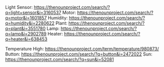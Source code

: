 Light Sensor: https://thenounproject.com/search/?q=light+sensor&i=3160537
Motor: https://thenounproject.com/search/?q=motor&i=1601857
Humidity: https://thenounproject.com/search/?q=humidity&i=2280622
Plant: https://thenounproject.com/search/?q=plant&i=3551780
Lamp: https://thenounproject.com/search/?q=lamp&i=2902789
Heater: https://thenounproject.com/search/?q=heater&i=638453


Temperature High: https://thenounproject.com/term/temperature/980873/
Button: https://thenounproject.com/search/?q=button&i=2472022
Sun: https://thenounproject.com/search/?q=sun&i=52081
